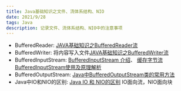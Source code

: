 ```yaml
---
title: Java基础知识之文件、流体系结构、NIO
date: 2021/9/28
tags: Java
description: 记录文件、流体系结构、NIO中的注意事项
---
```



- BufferedReader: [JAVA基础知识之BufferedReader流](https://blog.csdn.net/ai_bao_zi/article/details/81134801)  
- BufferedWriter: 将内容写入文件[JAVA基础知识之BufferedWriter流](https://blog.csdn.net/ai_bao_zi/article/details/81187688)  
- BufferedInputStream:  [BufferedInputStream 介绍](https://www.cnblogs.com/isme-zjh/p/11506495.html)、
[缓存字节流BufferedInputStream使用及原理解析](https://blog.csdn.net/qq_26971305/article/details/79472696)  
- BufferedOutputStream: [Java中BufferedOutputStream类的常用方法](https://blog.csdn.net/scbiaosdo/article/details/80422490)  
- Java中IO和NIO的区别: [Java IO 和 NIO的区别](https://blog.csdn.net/linjpg/article/details/80962453)    IO面向流，NIO面向块
